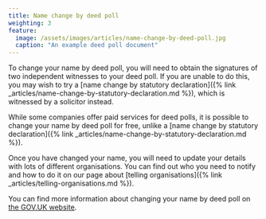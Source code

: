 ```yaml
---
title: Name change by deed poll
weighting: 3
feature:
  image: /assets/images/articles/name-change-by-deed-poll.jpg
  caption: "An example deed poll document"
---
```


To change your name by deed poll, you will need to obtain the signatures of two independent witnesses to your deed poll. If you are unable to do this, you may wish to try a [name change by statutory declaration]({% link _articles/name-change-by-statutory-declaration.md %}), which is witnessed by a solicitor instead.

While some companies offer paid services for deed polls, it is possible to change your name by deed poll for free, unlike a  [name change by statutory declaration]({% link _articles/name-change-by-statutory-declaration.md %}).

Once you have changed your name, you will need to update your details with lots of different organisations. You can find out who you need to notify and how to do it on our page about [telling organisations]({% link _articles/telling-organisations.md %}).

You can find more information about changing your name by deed poll on [the GOV.UK website](https://www.gov.uk/change-name-deed-poll/overview).